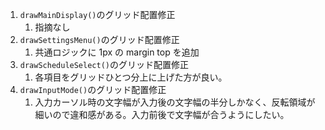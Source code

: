 1. `drawMainDisplay()`のグリッド配置修正
   1. 指摘なし
2. `drawSettingsMenu()`のグリッド配置修正
   1. 共通ロジックに 1px の margin top を追加
3. `drawScheduleSelect()`のグリッド配置修正
   1. 各項目をグリッドひとつ分上に上げた方が良い。
4. `drawInputMode()`のグリッド配置修正
   1. 入力カーソル時の文字幅が入力後の文字幅の半分しかなく、反転領域が細いので違和感がある。入力前後で文字幅が合うようにしたい。